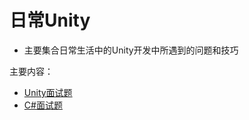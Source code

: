 # 日常Unity
  * 主要集合日常生活中的Unity开发中所遇到的问题和技巧

主要内容：

  * [Unity面试题](unity_interview_topics.md)
  * [C#面试题](csharp_interview_topics.md)
